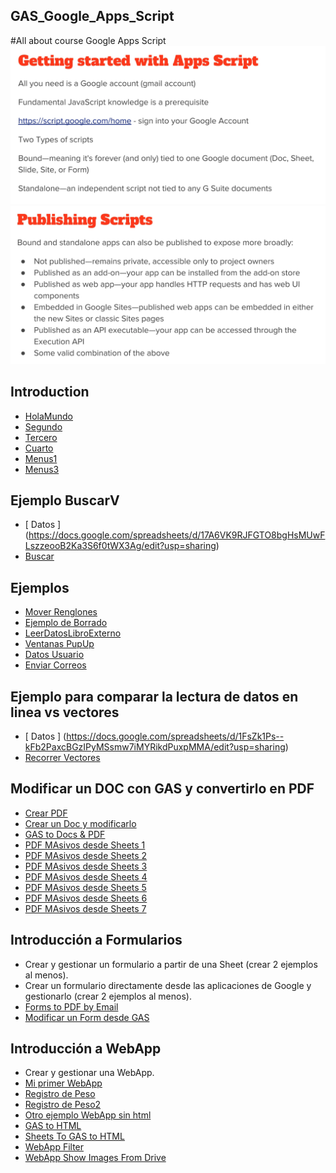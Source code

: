 ## GAS_Google_Apps_Script
#All about course Google Apps Script
![alt text](./images/appscript01.png)
![alt text](./images/appscript02.png)
## Introduction
* [  HolaMundo  ](./codes/HolaMundo.gs) 
* [  Segundo  ](./codes/Segundo.gs) 
* [  Tercero  ](./codes/Tercero.gs)
* [  Cuarto  ](./codes/Cuarto.gs)
* [  Menus1  ](./codes/Menus1.gs)
* [  Menus3  ](./codes/Menus3.gs)

## Ejemplo BuscarV
* [  Datos  ] (https://docs.google.com/spreadsheets/d/17A6VK9RJFGTO8bgHsMUwFLszzeooB2Ka3S6f0tWX3Ag/edit?usp=sharing)
* [ Buscar  ](./codes/Buscar.gs)

## Ejemplos
* [ Mover Renglones  ](./codes/MoverRenglones.gs)
* [ Ejemplo de Borrado  ](./codes/Borrado.gs)
* [ LeerDatosLibroExterno  ](./codes/LeerDatosExternos.gs )
* [ Ventanas PupUp  ](./codes/VentanasPopUp.gs )
* [ Datos Usuario  ](./codes/DatosUsuario.gs )
* [ Enviar Correos  ](./codes/EnviarCorreo.gs )

## Ejemplo para comparar la lectura de datos en linea vs vectores
* [  Datos  ] (https://docs.google.com/spreadsheets/d/1FsZk1Ps--kFb2PaxcBGzIPyMSsmw7iMYRikdPuxpMMA/edit?usp=sharing)
* [ Recorrer Vectores  ](./codes/RecorrerVectores.gs )


## Modificar un DOC con GAS y convertirlo en PDF
* [ Crear PDF ](./codes/CrearPDF.gs )
* [ Crear un Doc y modificarlo  ](./codes/CreateUpdate.gs )
* [ GAS to Docs & PDF  ](./codes/Gas_Doc_Pdf.gs )
* [ PDF MAsivos desde Sheets 1  ](./codes/Pdfs_Masivos1.gs )
* [ PDF MAsivos desde Sheets 2  ](./codes/Pdfs_Masivos2.gs )
* [ PDF MAsivos desde Sheets 3  ](./codes/Pdfs_Masivos3.gs )
* [ PDF MAsivos desde Sheets 4  ](./codes/Pdfs_Masivos4.gs )
* [ PDF MAsivos desde Sheets 5  ](./codes/Pdfs_Masivos5.gs )
* [ PDF MAsivos desde Sheets 6  ](./codes/Pdfs_Masivos6.gs )
* [ PDF MAsivos desde Sheets 7  ](./codes/Pdfs_Masivos7.gs )





## Introducción a Formularios
* Crear y gestionar un formulario a partir de una Sheet (crear 2 ejemplos al menos).
* Crear un formulario directamente desde las aplicaciones de Google y gestionarlo (crear 2 ejemplos al menos).
* [ Forms to PDF by Email  ](./codes/Forsm_PDF_Email.gs )
* [ Modificar un Form desde GAS ](./codes/modificarFormDesdeSheets.gs )

## Introducción a WebApp
* Crear y gestionar una WebApp.
* [ Mi primer WebApp ](./codes/miprimerWebapp.gs )
* [ Registro de Peso ](./codes/registroPeso.gs )
* [ Registro de Peso2 ](./codes/registroPeso2.gs )
* [ Otro ejemplo WebApp sin html ](./codes/Webapp2.gs )
* [ GAS to HTML ](./codes/gasToHtml.gs )
* [ Sheets To GAS to HTML ](./codes/ShhetsToGasToHtml.gs )
* [ WebApp Filter ](./codes/WebAppFilters.gs )
* [ WebApp Show Images From Drive ](./codes/ShowImages.gs )


